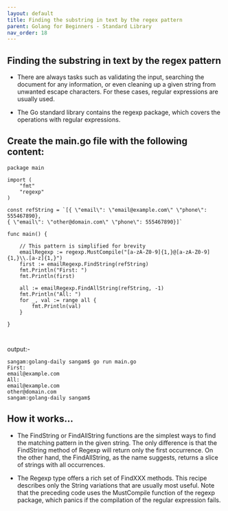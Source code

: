 ```yaml
---
layout: default
title: Finding the substring in text by the regex pattern
parent: Golang for Beginners - Standard Library
nav_order: 18
---
```


## Finding the substring in text by the regex pattern

- There are always tasks such as validating the input, searching the document for any information, or even cleaning up a given string from unwanted escape characters. For these cases, regular expressions are usually used.

- The Go standard library contains the regexp package, which covers the operations with regular expressions.

## Create the main.go file with the following content:

```
package main

import (
	"fmt"
	"regexp"
)

const refString = `[{ \"email\": \"email@example.com\" \"phone\": 555467890},
{ \"email\": \"other@domain.com\" \"phone\": 555467890}]`

func main() {

	// This pattern is simplified for brevity
	emailRegexp := regexp.MustCompile("[a-zA-Z0-9]{1,}@[a-zA-Z0-9]{1,}\\.[a-z]{1,}")
	first := emailRegexp.FindString(refString)
	fmt.Println("First: ")
	fmt.Println(first)

	all := emailRegexp.FindAllString(refString, -1)
	fmt.Println("All: ")
	for _, val := range all {
		fmt.Println(val)
	}

}



```
output:- 

```
sangam:golang-daily sangam$ go run main.go
First: 
email@example.com
All: 
email@example.com
other@domain.com
sangam:golang-daily sangam$

```

## How it works...

- The FindString or FindAllString functions are the simplest ways to find the matching pattern in the given string. The only difference is that the FindString method of Regexp will return only the first occurrence. On the other hand, the FindAllString, as the name suggests, returns a slice of strings with all occurrences.

- The Regexp type offers a rich set of FindXXX methods. This recipe describes only the String variations that are usually most useful. Note that the preceding code uses the MustCompile function of the regexp package, which panics if the compilation of the regular expression fails.

